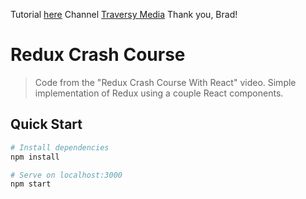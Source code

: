 Tutorial [here](https://www.youtube.com/watch?v=w7ejDZ8SWv8)
Channel [Traversy Media](https://www.youtube.com/channel/UC29ju8bIPH5as8OGnQzwJyA)
Thank you, Brad!

# Redux Crash Course

> Code from the "Redux Crash Course With React" video. Simple implementation of Redux using a couple React components.

## Quick Start

```bash
# Install dependencies
npm install

# Serve on localhost:3000
npm start
```
